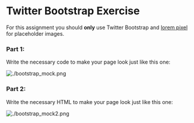 # Twitter Bootstrap Exercise 

For this assignment you should **only** use Twitter Bootstrap and [lorem pixel](http://lorempixel.com) for placeholder images.

### Part 1:

Write the necessary code to make your page look just like this one:

![./bootstrap_mock.png](/content/intermediate_css_bootstrap/bootstrap_mock1.png)

### Part 2:

Write the necessary HTML to make your page look just like this one:

![./bootstrap_mock2.png](/content/intermediate_css_bootstrap/bootstrap_mock2.png)


